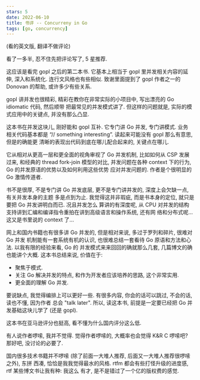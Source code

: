 ```yaml
---
stars: 5
date: 2022-06-10
title: 书评 -- Concurreny in Go
tags: [go, concurrency]
---
```


(看的英文版, 翻译不做评论)

看了一多半, 忍不住先把评论写了, 5 星推荐.

这应该是看完 gopl 之后的第二本书. 它基本上相当于 gopl 里并发相关内容的延伸, 深入和系统化.
连行文风格也有些相似. 致谢里面提到了 gopl 作者之一的 Donovan 的帮助, 或许多少有些关系.

gopl 讲并发也很精彩, 精彩在教你在非常实际的小项目中, 写出漂亮的 Go idiomatic 代码, 然后顺带
把最常见的并发模式讲了. 但这样的问题就是, 实际的模式应用中的关键点, 并没有那么凸显.

这本书在并发这块儿, 刚好能和 gopl 互补. 它专门讲 Go 并发, 专门讲模式. 业务
相关代码基本都是 “// something interesting”. 读起来可能没有 gopl 那么有意思, 但是的确能更
清晰的表现出代码到底在哪儿配合起来的, 关键点在哪儿.

它从相对从更高一层和更全面的视角审视了 Go 并发机制, 比如如何从 CSP 发展过来, 和经典的 thread
fork-join 模型的对比, 并发问题在各种 context 下的行为, Go 的并发原语的优势以及如何利用这些优势
应对并发问题的. 作者是个很明显的 Go 激情传道者.

书不是很厚, 不是专门讲 Go 并发底层, 更不是专门讲并发的, 深度上会欠缺一点, 有关并发本身的主题
多是点到为止. 我觉得这并非瑕疵, 而是书本身的定位, 就只是要把 Go 并发讲明白而已. 况且并发怎么
算讲的有深度呢, 从 CPU 对并发的结构支持讲到汇编和编译指令重拍在讲到高级语言和操作系统, 还有网
络和分布式呢... 这又是书里说的 context 了...

网上和国内书籍也有很多讲 Go 并发的, 但是相对来说, 多过于罗列和碎片, 很难对 Go 并发
机制能有一套系统有机的认识, 也很难总结一套看待 Go 原语和方法和心法. 以我有限的经验来看, Go 的
并发模式来来回回的确就那么几套, 几篇博文的确也能讲个大概. 这本书总结来说, 价值在于:

- 聚焦于模式.
- 关注 Go 解决并发的特点, 和作为开发者应该培养的思路, 这个非常实用.
- 更全面的理解 Go 并发.

要说缺点, 我觉得编排上可以更好一些. 有很多内容, 你会的话可以跳过, 不会的话, 读也不懂, 因为作者
总会 "talk later". 所以, 读这本书, 前提是一定要已经把 Go 并发基础这块儿学了 (还是 gopl).

这本书在亚马逊评分也挺高, 看不懂为什么国内评分这么低.

有人说作者啰嗦, 我并不觉得. 觉得作者啰嗦的, 大概率也会觉得 K&R C 啰嗦吧? 那好吧, 没讨论的必要了.

国内很多技术书籍并不啰嗦 (除了前面一大堆人推荐, 后面又一大堆人推荐很啰嗦之外), 东拼
西凑, 恰恰是我我觉得最水的风格. rtfm 都会有些打怪升级的进度感, rtf 某些博文书让我有种: 我这么
有才, 是不是错过了一个亿的版权费的感觉.